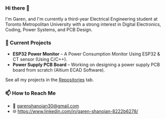 ### Hi there 👋

I'm Garen, and I'm currently a third-year Electrical Engineering student at Toronto Metropolitan University with a strong interest in Digital Electronics, Coding, Power Systems, and PCB Design. 

### 🔧 Current Projects
- **ESP32 Power Monitor** – A Power Consumption Monitor Using ESP32 & CT sensor (Using C/C++).
- **Power Supply PCB Board** – Working on designing a power supply PCB board from scratch (Altium ECAD Software).

See all my projects in the [Repositories](https://github.com/Gshano?tab=repositories) tab.

### 📫 How to Reach Me
- 📧 garenshanoian30@gmail.com
- 🌐 https://www.linkedin.com/in/garen-shanoian-8222b6278/
  

